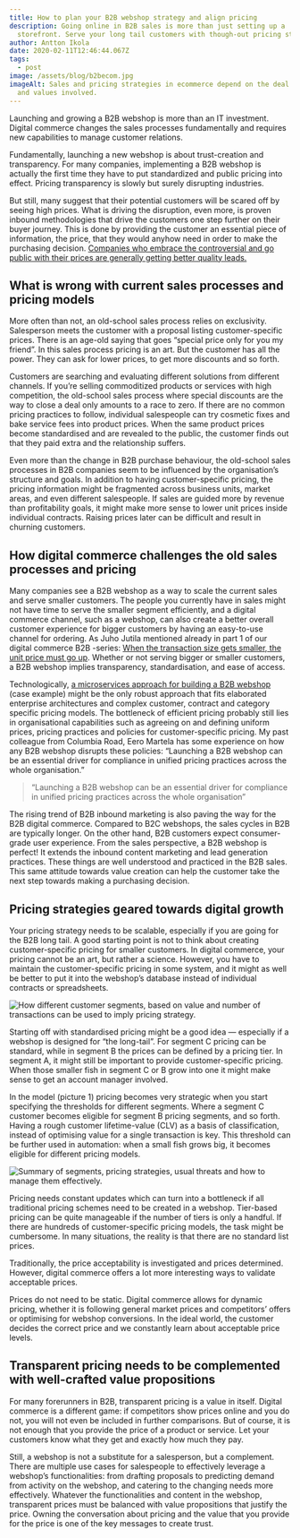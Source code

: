 ```yaml
---
title: How to plan your B2B webshop strategy and align pricing
description: Going online in B2B sales is more than just setting up a
  storefront. Serve your long tail customers with though-out pricing strategy.
author: Antton Ikola
date: 2020-02-11T12:46:44.067Z
tags:
  - post
image: /assets/blog/b2becom.jpg
imageAlt: Sales and pricing strategies in ecommerce depend on the deal amounts
  and values involved.
---
```

Launching and growing a B2B webshop is more than an IT investment. Digital commerce changes the sales processes fundamentally and requires new capabilities to manage customer relations. 

Fundamentally, launching a new webshop is about trust-creation and transparency. For many companies, implementing a B2B webshop is actually the first time they have to put standardized and public pricing into effect. Pricing transparency is slowly but surely disrupting industries.

But still, many suggest that their potential customers will be scared off by seeing high prices. What is driving the disruption, even more, is proven inbound methodologies that drive the customers one step further on their buyer journey. This is done by providing the customer an essential piece of information, the price, that they would anyhow need in order to make the purchasing decision. [Companies who embrace the controversial and go public with their prices are generally getting better quality leads.](https://blog.hubspot.com/marketing/why-publish-pricing-on-website-var)

## What is wrong with current sales processes and pricing models

More often than not, an old-school sales process relies on exclusivity. Salesperson meets the customer with a proposal listing customer-specific prices. There is an age-old saying that goes “special price only for you my friend”. In this sales process pricing is an art. But the customer has all the power. They can ask for lower prices, to get more discounts and so forth. 

Customers are searching and evaluating different solutions from different channels. If you’re selling commoditized products or services with high competition, the old-school sales process where special discounts are the way to close a deal only amounts to a race to zero. If there are no common pricing practices to follow, individual salespeople can try cosmetic fixes and bake service fees into product prices. When the same product prices become standardised and are revealed to the public, the customer finds out that they paid extra and the relationship suffers.

Even more than the change in B2B purchase behaviour, the old-school sales processes in B2B companies seem to be influenced by the organisation’s structure and goals. In addition to having customer-specific pricing, the pricing information might be fragmented across business units, market areas, and even different salespeople. If sales are guided more by revenue than profitability goals, it might make more sense to lower unit prices inside individual contracts. Raising prices later can be difficult and result in churning customers. 

## How digital commerce challenges the old sales processes and pricing

Many companies see a B2B webshop as a way to scale the current sales and serve smaller customers. The people you currently have in sales might not have time to serve the smaller segment efficiently, and a digital commerce channel, such as a webshop, can also create a better overall customer experience for bigger customers by having an easy-to-use channel for ordering. As Juho Jutila mentioned already in part 1 of our digital commerce B2B -series: [When the transaction size gets smaller, the unit price must go up](https://www.columbiaroad.com/blog/b2b-digital-commerce-going-for-the-long-tail). Whether or not serving bigger or smaller customers, a B2B webshop implies transparency, standardisation, and ease of access.

Technologically, [a microservices approach for building a B2B webshop](https://www.columbiaroad.com/cases/designing-and-building-a-b2b-mobile-ordering-system-with-microservices) (case example) might be the only robust approach that fits elaborated enterprise architectures and complex customer, contract and category specific pricing models. The bottleneck of efficient pricing probably still lies in organisational capabilities such as agreeing on and defining uniform prices, pricing practices and policies for customer-specific pricing. My past colleague from Columbia Road, Eero Martela has some experience on how any B2B webshop disrupts these policies: “Launching a B2B webshop can be an essential driver for compliance in unified pricing practices across the whole organisation.”

> “Launching a B2B webshop can be an essential driver for compliance in unified pricing practices across the whole organisation”

The rising trend of B2B inbound marketing is also paving the way for the B2B digital commerce. Compared to B2C webshops, the sales cycles in B2B are typically longer. On the other hand, B2B customers expect consumer-grade user experience. From the sales perspective, a B2B webshop is perfect! It extends the inbound content marketing and lead generation practices. These things are well understood and practiced in the B2B sales. This same attitude towards value creation can help the customer take the next step towards making a purchasing decision.

## Pricing strategies geared towards digital growth

Your pricing strategy needs to be scalable, especially if you are going for the B2B long tail. A good starting point is not to think about creating customer-specific pricing for smaller customers. In digital commerce, your pricing cannot be an art, but rather a science. However, you have to maintain the customer-specific pricing in some system, and it might as well be better to put it into the webshop’s database instead of individual contracts or spreadsheets.

![How different customer segments, based on value and number of transactions can be used to imply pricing strategy.](/assets/blog/long-tail.webp "Transaction value and deal counts defines most common pricing strategies")

Starting off with standardised pricing might be a good idea — especially if a webshop is designed for “the long-tail”. For segment C pricing can be standard, while in segment B the prices can be defined by a pricing tier. In segment A, it might still be important to provide customer-specific pricing. When those smaller fish in segment C or B grow into one it might make sense to get an account manager involved.

In the model (picture 1) pricing becomes very strategic when you start specifying the thresholds for different segments. Where a segment C customer becomes eligible for segment B pricing segments, and so forth. Having a rough customer lifetime-value (CLV) as a basis of classification, instead of optimising value for a single transaction is key. This threshold can be further used in automation: when a small fish grows big, it becomes eligible for different pricing models.

![Summary of segments, pricing strategies, usual threats and how to manage them effectively.](/assets/blog/table.webp "Summary of segments, pricing strategies, usual threats and how to manage them effectively.")

Pricing needs constant updates which can turn into a bottleneck if all traditional pricing schemes need to be created in a webshop. Tier-based pricing can be quite manageable if the number of tiers is only a handful. If there are hundreds of customer-specific pricing models, the task might be cumbersome. In many situations, the reality is that there are no standard list prices. 

Traditionally, the price acceptability is investigated and prices determined. However, digital commerce offers a lot more interesting ways to validate acceptable prices. 

Prices do not need to be static. Digital commerce allows for dynamic pricing, whether it is following general market prices and competitors’ offers or optimising for webshop conversions. In the ideal world, the customer decides the correct price and we constantly learn about acceptable price levels.

## Transparent pricing needs to be complemented with well-crafted value propositions

For many forerunners in B2B, transparent pricing is a value in itself. Digital commerce is a different game: if competitors show prices online and you do not, you will not even be included in further comparisons. But of course, it is not enough that you provide the price of a product or service. Let your customers know what they get and exactly how much they pay. 

Still, a webshop is not a substitute for a salesperson, but a complement. There are multiple use cases for salespeople to effectively leverage a webshop’s functionalities: from drafting proposals to predicting demand from activity on the webshop, and catering to the changing needs more effectively. Whatever the functionalities and content in the webshop, transparent prices must be balanced with value propositions that justify the price. Owning the conversation about pricing and the value that you provide for the price is one of the key messages to create trust.